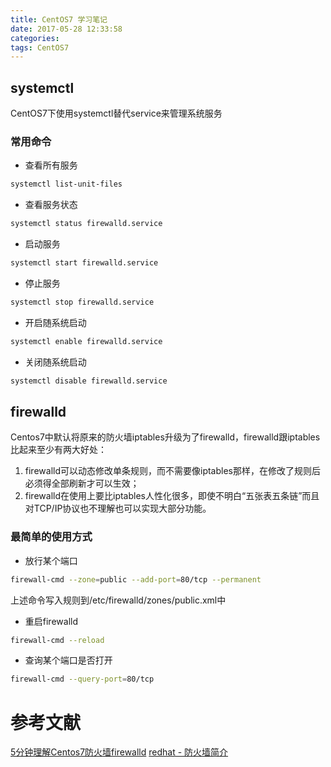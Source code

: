 ```yaml
---
title: CentOS7 学习笔记
date: 2017-05-28 12:33:58
categories:
tags: CentOS7
---
```


## systemctl
CentOS7下使用systemctl替代service来管理系统服务

### 常用命令

* 查看所有服务

```bash
systemctl list-unit-files
```

* 查看服务状态

```bash
systemctl status firewalld.service
```

<!-- more -->

* 启动服务

```bash
systemctl start firewalld.service
```

* 停止服务

```bash
systemctl stop firewalld.service
```

* 开启随系统启动

```bash
systemctl enable firewalld.service
```

* 关闭随系统启动

```bash
systemctl disable firewalld.service
```

## firewalld
Centos7中默认将原来的防火墙iptables升级为了firewalld，firewalld跟iptables比起来至少有两大好处：
1. firewalld可以动态修改单条规则，而不需要像iptables那样，在修改了规则后必须得全部刷新才可以生效；
2. firewalld在使用上要比iptables人性化很多，即使不明白“五张表五条链”而且对TCP/IP协议也不理解也可以实现大部分功能。

### 最简单的使用方式

* 放行某个端口

```bash
firewall-cmd --zone=public --add-port=80/tcp --permanent
```
上述命令写入规则到/etc/firewalld/zones/public.xml中

* 重启firewalld

```bash
firewall-cmd --reload
```

* 查询某个端口是否打开

```bash
firewall-cmd --query-port=80/tcp
```

# 参考文献
[5分钟理解Centos7防火墙firewalld](http://www.cnblogs.com/excelib/p/5150647.html)
[redhat - 防火墙简介](https://access.redhat.com/documentation/zh-CN/Red_Hat_Enterprise_Linux/7/html/Security_Guide/sec-Using_Firewalls.html)
